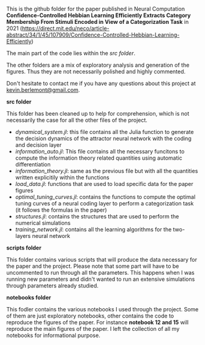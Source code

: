 This is the github folder for the paper published in Neural Computation **Confidence-Controlled Hebbian Learning Efficiently Extracts Category Membership From Stimuli Encoded in View of a Categorization Task** in 2021 (https://direct.mit.edu/neco/article-abstract/34/1/45/107909/Confidence-Controlled-Hebbian-Learning-Efficiently)

The main part of the code lies within the *src folder*. 

The other folders are a mix of exploratory analysis and generation of the figures. Thus they are not necessarily polished and highly commented. 

Don't hesitate to contact me if you have any questions about this project at kevin.berlemont@gmail.com. 

**src folder**

This folder has been cleaned up to help for comprehension, which is not necessarily the case for all the other files of the project.

- *dynamical_system.jl*: this file contains all the Julia function to generate the decision dynamics of the attractor neural network with the coding and decision layer
- *information_auto.jl*: This file contains all the necessary funcitons to compute the information theory related quantities using automatic differentiation
- *information_theory.jl*: same as the previous file but with all the quantities written explicitily within the functions
- *load_data.jl*: functions that are used to load specific data for the paper figures
- *optimal_tuning_curves.jl*: contains the functions to compute the optimal tuning curves of a neural coding layer to perform a categorization task (it follows the formulas in the paper)
- *structures.jl*: contains the structures that are used to perform the numerical simulations
- *training_network.jl*: contains all the learning algorithms for the two-layers neural network

**scripts folder**

This folder contains various scripts that will produce the data necessary for the paper and the project. Please note that some part will have to be uncommented to run through all the parameters. This happens when I was running new parameters and didn't wanted to run an extensive simulations through parameters already studied.

**notebooks folder**

This fodler contains the various notebooks I used through the project. Some of them are just exploratory notebooks, other contains the code to reproduce the figures of the paper. For instance **notebook 12 and 15** will reproduce the main figures of the paper. I left the collection of all my notebooks for informational purpose.